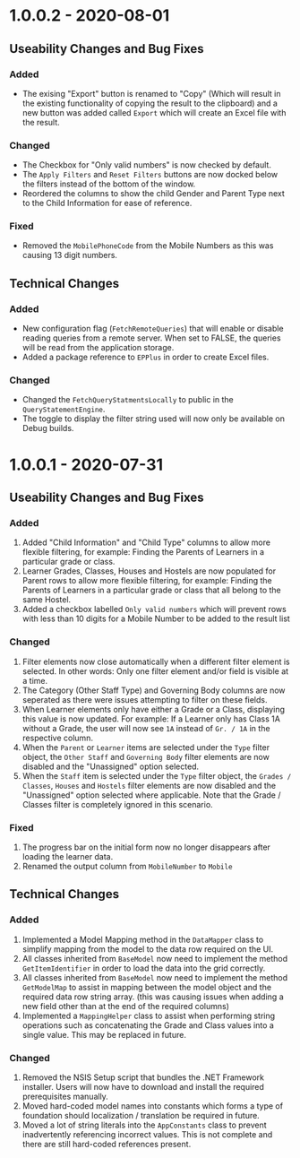 # 1.0.0.2 - 2020-08-01

## Useability Changes and Bug Fixes

### Added
- The exising "Export" button is renamed to "Copy" (Which will result in the existing functionality of copying the result to the clipboard) and a new button was added called `Export` which will create an Excel file with the result.

### Changed
- The Checkbox for "Only valid numbers" is now checked by default.
- The `Apply Filters` and `Reset Filters` buttons are now docked below the filters instead of the bottom of the window.
- Reordered the columns to show the child Gender and Parent Type next to the Child Information for ease of reference.

### Fixed
- Removed the `MobilePhoneCode` from the Mobile Numbers as this was causing 13 digit numbers.

## Technical Changes

### Added
- New configuration flag (`FetchRemoteQueries`) that will enable or disable reading queries from a remote server. When set to FALSE, the queries will be read from the application storage.
- Added a package reference to `EPPlus` in order to create Excel files.

### Changed
- Changed the `FetchQueryStatmentsLocally` to public in the `QueryStatementEngine`.
- The toggle to display the filter string used will now only be available on Debug builds.


# 1.0.0.1 - 2020-07-31

## Useability Changes and Bug Fixes

### Added
1. Added "Child Information" and "Child Type" columns to allow more flexible filtering, for example: Finding the Parents of Learners in a particular grade or class.
2. Learner Grades, Classes, Houses and Hostels are now populated for Parent rows to allow more flexible filtering, for example: Finding the Parents of Learners in a particular grade or class that all belong to the same Hostel.
3. Added a checkbox labelled `Only valid numbers` which will prevent rows with less than 10 digits for a Mobile Number to be added to the result list

### Changed
1. Filter elements now close automatically when a different filter element is selected. In other words: Only one filter element and/or field is visible at a time.
2. The Category (Other Staff Type) and Governing Body columns are now seperated as there were issues attempting to filter on these fields.
3. When Learner elements only have either a Grade or a Class, displaying this value is now updated. For example: If a Learner only has Class 1A without a Grade, the user will now see `1A` instead of `Gr. / 1A` in the respective column.
4. When the `Parent` or `Learner` items are selected under the `Type` filter object, the `Other Staff` and `Governing Body` filter elements are now disabled and the "Unassigned" option selected.
5. When the `Staff` item is selected under the `Type` filter object, the `Grades / Classes`, `Houses` and `Hostels` filter elements are now disabled and the "Unassigned" option selected where applicable. Note that the Grade / Classes filter is completely ignored in this scenario.

### Fixed
1. The progress bar on the initial form now no longer disappears after loading the learner data.
2. Renamed the output column from `MobileNumber` to `Mobile`

## Technical Changes

### Added
1. Implemented a Model Mapping method in the `DataMapper` class to simplify mapping from the model to the data row required on the UI.
2. All classes inherited from `BaseModel` now need to implement the method `GetItemIdentifier` in order to load the data into the grid correctly.
3. All classes inherited from `BaseModel` now need to implement the method `GetModelMap` to assist in mapping between the model object and the required data row string array. (this was causing issues when adding a new field other than at the end of the required columns)
4. Implemented a `MappingHelper` class to assist when performing string operations such as concatenating the Grade and Class values into a single value. This may be replaced in future.

### Changed
1. Removed the NSIS Setup script that bundles the .NET Framework installer. Users will now have to download and install the required prerequisites manually.
2. Moved hard-coded model names into constants which forms a type of foundation should localization / translation be required in future.
3. Moved a lot of string literals into the `AppConstants` class to prevent inadvertently referencing incorrect values. This is not complete and there are still hard-coded references present.
